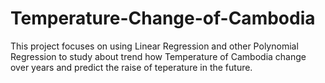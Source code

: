 # Temperature-Change-of-Cambodia
This project focuses on using Linear Regression and other Polynomial Regression to study about trend how Temperature of Cambodia change over years and predict the raise of teperature in the future.
